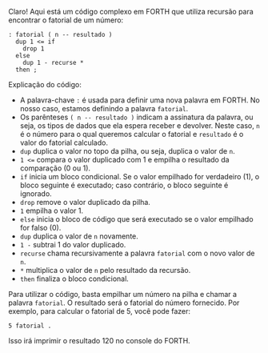 Claro! Aqui está um código complexo em FORTH que utiliza recursão para encontrar o fatorial de um número:

```
: fatorial ( n -- resultado )
  dup 1 <= if
    drop 1
  else
    dup 1 - recurse *
  then ;
```

Explicação do código:

- A palavra-chave `:` é usada para definir uma nova palavra em FORTH. No nosso caso, estamos definindo a palavra `fatorial`.
- Os parênteses `( n -- resultado )` indicam a assinatura da palavra, ou seja, os tipos de dados que ela espera receber e devolver. Neste caso, `n` é o número para o qual queremos calcular o fatorial e `resultado` é o valor do fatorial calculado.
- `dup` duplica o valor no topo da pilha, ou seja, duplica o valor de `n`.
- `1 <=` compara o valor duplicado com 1 e empilha o resultado da comparação (0 ou 1).
- `if` inicia um bloco condicional. Se o valor empilhado for verdadeiro (1), o bloco seguinte é executado; caso contrário, o bloco seguinte é ignorado.
- `drop` remove o valor duplicado da pilha.
- `1` empilha o valor 1.
- `else` inicia o bloco de código que será executado se o valor empilhado for falso (0).
- `dup` duplica o valor de `n` novamente.
- `1 -` subtrai 1 do valor duplicado.
- `recurse` chama recursivamente a palavra `fatorial` com o novo valor de `n`.
- `*` multiplica o valor de `n` pelo resultado da recursão.
- `then` finaliza o bloco condicional.

Para utilizar o código, basta empilhar um número na pilha e chamar a palavra `fatorial`. O resultado será o fatorial do número fornecido. Por exemplo, para calcular o fatorial de 5, você pode fazer:

```
5 fatorial .
```

Isso irá imprimir o resultado 120 no console do FORTH.